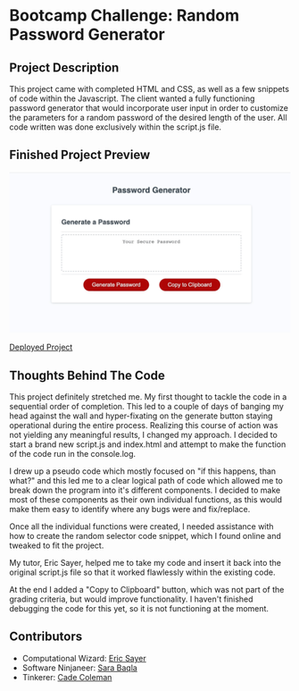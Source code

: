 # Bootcamp Challenge: Random Password Generator

## Project Description

This project came with completed HTML and CSS, as well as a few snippets of code within the Javascript.  The client wanted a fully functioning password generator that would incorporate user input in order to customize the parameters for a random password of the desired length of the user.  All code written was done exclusively within the script.js file.

## Finished Project Preview

![Quick Demonstration GIF](./Assets/passwordGen.gif)

[Deployed Project](link)

## Thoughts Behind The Code

This project definitely stretched me.  My first thought to tackle the code in a sequential order of completion.  This led to a couple of days of banging my head against the wall and hyper-fixating on the generate button staying operational during the entire process.  Realizing this course of action was not yielding any meaningful results, I changed my approach.  I decided to start a brand new script.js and index.html and attempt to make the function of the code run in the console.log.  

I drew up a pseudo code which mostly focused on "if this happens, than what?" and this led me to a clear logical path of code which allowed me to break down the program into it's different components.  I decided to make most of these components as their own individual functions, as this would make them easy to identify where any bugs were and fix/replace.  

Once all the individual functions were created, I needed assistance with how to create the random selector code snippet, which I found online and tweaked to fit the project.  

My tutor, Eric Sayer, helped me to take my code and insert it back into the original script.js file so that it worked flawlessly within the existing code.

At the end I added a "Copy to Clipboard" button, which was not part of the grading criteria, but would improve functionality.  I haven't finished debugging the code for this yet, so it is not functioning at the moment.

## Contributors

- Computational Wizard: [Eric Sayer](https://github.com/sayex)
- Software Ninjaneer: [Sara Baqla](https://github.com/missatrox44)
- Tinkerer: [Cade Coleman](https://github.com/cade-coleman/)